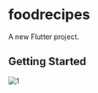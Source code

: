# foodrecipes

A new Flutter project.

## Getting Started

![1](https://github.com/Israttulin24/FoodRecipe/assets/135654667/a8f01bc8-35c8-49af-ad40-f6d42e7543ff)
